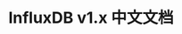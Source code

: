 ---
# Meta information for the documentation homepage
title: InfluxDB v1.x 中文文档
description: >
 InfluxDB是一个专注于时序数据场景的时序型数据库，适用于各种时序场景，如服务器指标、应用程序指标、性能指标、函数接口调用指标、网络流量数据、探测器数据、日志、市场交易记录等。
---